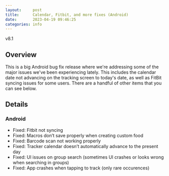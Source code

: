 ```yaml
---
layout:     post
title:      Calendar, Fitbit, and more fixes (Android)
date:       2023-04-19 09:46:25
categories: info
---
```


v8.1

## Overview

This is a big Android bug fix release where we're addressing some of the major
issues we've been experiencing lately. This includes the calendar date not
advancing on the tracking screen to today's date, as well as FitBit syncing
issues for some users. There are a handful of other items that you can see
below.

## Details

### Android
* Fixed: Fitbit not syncing
* Fixed: Macros don’t save properly when creating custom food
* Fixed: Barcode scan not working properly
* Fixed: Tracker calendar doesn’t automatically advance to the present day
* Fixed: UI issues on group search (sometimes UI crashes or looks wrong when
  searching in groups)
* Fixed: App crashes when tapping to track (only rare occurences)


